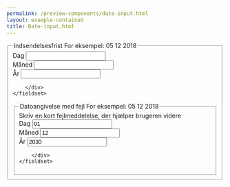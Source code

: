 ```yaml
--- 
permalink: /preview-components/date-input.html
layout: example-contained 
title: Date-input.html
---
```

<div class="form-group  ">
    <fieldset>
        <legend><label class="form-label">Indsendelsesfrist</label>
            <span class="form-hint">For eksempel: 05 12 2018</span>
        </legend>
        <span class="form-error-message  d-none"
            id="form-error-message-input-error" role="alert"></span>
        <div class="date-group js-calendar-group mt-3">
            <div class="form-group form-group-day">
                <label class="form-label" for="date-day">Dag</label>
                <input class="form-input js-calendar-day-input"
                    id="date-day" value="" type="tel" data-min="1"
                    data-max="31" maxlength="2" pattern="^[0-9]{0,2}$"
                    data-input-regex="^[0-9]{0,2}$"
                    title="Indskriv dag på måneden som tal" />
            </div>
            <div class="form-group form-group-month">
                <label class="form-label" for="date-month">Måned</label>
                <input class="form-input js-calendar-month-input"
                    id="date-month" value="" type="tel" data-min="1"
                    data-max="12" maxlength="2" pattern="^[0-9]{0,2}$"
                    data-input-regex="^[0-9]{0,2}$"
                    title="Indskriv månedens nummer" />
            </div>
            <div class="form-group form-group-year ">
                <label class="form-label" for="date-year">År</label>
                <input class="form-input js-calendar-year-input"
                    id="date-year" value="" type="tel" data-min="1900"
                    data-max="3000" maxlength="4" pattern="^[0-9]{0,4}$"
                    data-input-regex="^[0-9]{0,4}$"
                    title="Indskriv årstal" />
            </div>

        </div>
    </fieldset>
</div>

<div class="form-group  form-error  ">
    <fieldset>
        <legend><label class="form-label">Datoangivelse med fejl</label>
            <span class="form-hint">For eksempel: 05 12 2018</span>
        </legend>
        <span class="form-error-message "
            id="form-error-message-input-error2" role="alert">Skriv en kort
            fejlmeddelelse, der hjælper brugeren videre</span>
        <div class="date-group js-calendar-group mt-3">
            <div class="form-group form-group-day">
                <label class="form-label" for="date-day2">Dag</label>
                <input class="form-input js-calendar-day-input"
                    id="date-day2" value="01" type="tel" data-min="1"
                    data-max="31" maxlength="2" pattern="^[0-9]{0,2}$"
                    data-input-regex="^[0-9]{0,2}$"
                    title="Indskriv dag på måneden som tal" />
            </div>
            <div class="form-group form-group-month">
                <label class="form-label" for="date-month2">Måned</label>
                <input class="form-input js-calendar-month-input"
                    id="date-month2" value="12" type="tel" data-min="1"
                    data-max="12" maxlength="2" pattern="^[0-9]{0,2}$"
                    data-input-regex="^[0-9]{0,2}$"
                    title="Indskriv månedens nummer" />
            </div>
            <div class="form-group form-group-year ">
                <label class="form-label" for="date-year2">År</label>
                <input class="form-input js-calendar-year-input"
                    id="date-year2" value="2030" type="tel" data-min="1900"
                    data-max="3000" maxlength="4" pattern="^[0-9]{0,4}$"
                    data-input-regex="^[0-9]{0,4}$"
                    title="Indskriv årstal" />
            </div>

        </div>
    </fieldset>
</div>